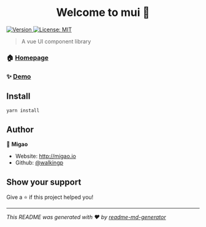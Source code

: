 <h1 align="center">Welcome to mui 👋</h1>
<p>
  <a href="https://www.npmjs.com/package/mui" target="_blank">
    <img alt="Version" src="https://img.shields.io/npm/v/mui.svg">
  </a>
  <a href="#" target="_blank">
    <img alt="License: MIT" src="https://img.shields.io/badge/License-MIT-yellow.svg" />
  </a>
</p>

> A vue UI component library

### 🏠 [Homepage](mui.migao.io)

### ✨ [Demo](mui.migao.io)

## Install

```sh
yarn install
```

## Author

👤 **Migao**

- Website: http://migao.io
- Github: [@walkingp](https://github.com/walkingp)

## Show your support

Give a ⭐️ if this project helped you!

---

_This README was generated with ❤️ by [readme-md-generator](https://github.com/kefranabg/readme-md-generator)_
